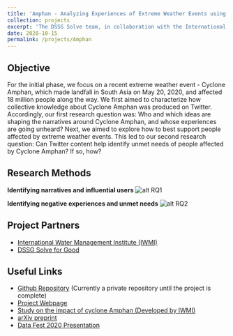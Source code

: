 ```yaml
---
title: 'Amphan - Analyzing Experiences of Extreme Weather Events using Online Data'
collection: projects
excerpt: 'The DSSG Solve team, in collaboration with the International Water Management Institute (IWMI), aims to develop research methodologies that leverage online social media data to better understand the experiences and needs of vulnerable communities affected by natural disasters. This research tool would enable users to tap into the online discourse and social, political, and economic effects of extreme weather events. Through our goal, we hope to derive actionable insights to supplement on-the-ground efforts and help inform critical policy-making processes.'
date: 2020-10-15
permalink: /projects/Amphan
---
```


Objective
------
For the initial phase, we focus on a recent extreme weather event - Cyclone Amphan, which made landfall in South Asia on May 20, 2020, and affected 18 million people along the way. We first aimed to characterize how collective knowledge about Cyclone Amphan was produced on Twitter. Accordingly, our first research question was: Who and which ideas are shaping the narratives around Cyclone Amphan, and whose experiences are going unheard? Next, we aimed to explore how to best support people affected by extreme weather events. This led to our second research question: Can Twitter content help identify unmet needs of people affected by Cyclone Amphan? If so, how?

Research Methods
--------------

<b>Identifying narratives and influential users</b>
![alt RQ1](http://kanav-mehra.github.io/images/rq1_pipeline.jpg)

<b>Identifying negative experiences and unmet needs</b>
![alt RQ2](http://kanav-mehra.github.io/images/rq2_pipeline.jpg)

Project Partners
------
* [International Water Management Institute (IWMI)](https://www.iwmi.cgiar.org/)
* [DSSG Solve for Good](https://solveforgood.org/)

Useful Links
------
* [Github Repository](https://github.com/kanav-mehra/solve-iwmi) (Currently a private repository until the project is complete)
* [Project Webpage](https://solveforgood.org/proj/35/)
* [Study on the impact of cyclone Amphan (Developed by IWMI)](https://www.iwmi.cgiar.org/2020/05/using-maps-to-save-lives-when-a-super-cyclone-strikes/)
* [arXiv preprint](https://kanav-mehra.github.io/publication/Amphan-2020)
* [Data Fest 2020 Presentation](https://www.youtube.com/watch?v=YtKYIS61i5I)